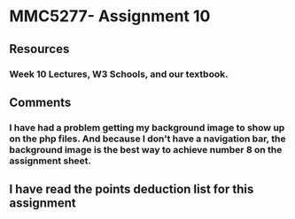 # MMC5277- Assignment 10
## Resources
### Week 10 Lectures, W3 Schools, and our textbook.
## Comments
### I have had a problem getting my background image to show up on the php files. And because I don't have a navigation bar, the background image is the best way to achieve number 8 on the assignment sheet. 
## I have read the points deduction list for this assignment
